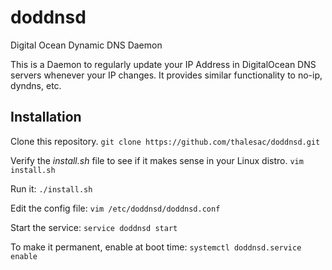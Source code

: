 # doddnsd
Digital Ocean Dynamic DNS Daemon

This is a Daemon to regularly update your IP Address in DigitalOcean DNS servers whenever your IP changes. 
It provides similar functionality to no-ip, dyndns, etc.

## Installation

Clone this repository.
`git clone https://github.com/thalesac/doddnsd.git`

Verify the *install.sh* file to see if it makes sense in your Linux distro.
`vim install.sh`

Run it:
`./install.sh`

Edit the config file:
`vim /etc/doddnsd/doddnsd.conf`

Start the service:
`service doddnsd start`

To make it permanent, enable at boot time:
`systemctl doddnsd.service enable`
